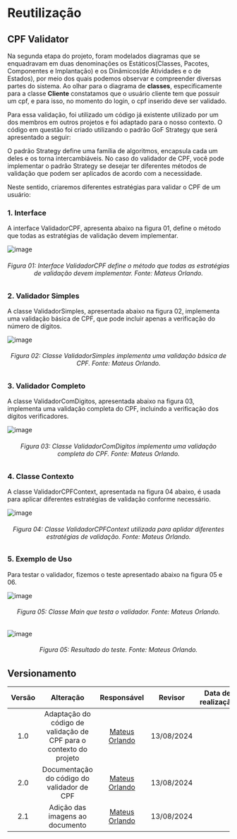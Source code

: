 # Reutilização

## CPF Validator

Na segunda etapa do projeto, foram modelados diagramas que se enquadravam em duas denominações os Estáticos(Classes, Pacotes, Componentes e Implantação) e os Dinâmicos(de Atividades e o de Estados), por meio dos quais podemos observar e compreender diversas partes do sistema. Ao olhar para o diagrama de **classes**, especificamente para a classe **Cliente** constatamos que o usuário cliente tem que possuir um cpf, e para isso, no momento do login, o cpf inserido deve ser validado.

Para essa validação, foi utilizado um código já existente utilizado por um dos membros em outros projetos e foi adaptado para o nosso contexto. O código em questão foi criado utilizando o padrão GoF Strategy que será apresentado a seguir:

O padrão Strategy define uma família de algoritmos, encapsula cada um deles e os torna intercambiáveis. No caso do validador de CPF, você pode implementar o padrão Strategy se desejar ter diferentes métodos de validação que podem ser aplicados de acordo com a necessidade.


Neste sentido, criaremos diferentes estratégias para validar o CPF de um usuário:

### 1. Interface

A interface ValidadorCPF, apresenta abaixo na figura 01, define o método que todas as estratégias de validação devem implementar.

![image](https://github.com/user-attachments/assets/b88ac0ea-9656-4b36-8dce-c44ac3521add)

<h6 align = "center">Figura 01: Interface ValidadorCPF define o método que todas as estratégias de validação devem implementar. Fonte: Mateus Orlando.</h6>

### 2. Validador Simples

A classe ValidadorSimples, apresentada abaixo na figura 02, implementa uma validação básica de CPF, que pode incluir apenas a verificação do número de dígitos.

![image](https://github.com/user-attachments/assets/18ea38e4-8227-40aa-9ab8-7f7135755c6c)

<h6 align = "center">Figura 02: Classe ValidadorSimples implementa uma validação básica de CPF. Fonte: Mateus Orlando.</h6>

### 3. Validador Completo

A classe ValidadorComDigitos, apresentada abaixo na figura 03, implementa uma validação completa do CPF, incluindo a verificação dos dígitos verificadores.

![image](https://github.com/user-attachments/assets/7dbe38ec-e8a6-47b6-aaee-838c15ca4b07)

<h6 align = "center">Figura 03: Classe ValidadorComDigitos implementa uma validação completa do CPF. Fonte: Mateus Orlando.</h6>

### 4. Classe Contexto

A classe ValidadorCPFContext, apresentada na figura 04 abaixo, é usada para aplicar diferentes estratégias de validação conforme necessário.

![image](https://github.com/user-attachments/assets/b6313918-385a-4421-8713-eec67d7f39e3)

<h6 align = "center">Figura 04: Classe ValidadorCPFContext utilizada para aplidar diferentes estratégias de validação. Fonte: Mateus Orlando.</h6>

### 5. Exemplo de Uso

Para testar o validador, fizemos o teste apresentado abaixo na figura 05 e 06.

![image](https://github.com/user-attachments/assets/9746cb35-3937-482b-8398-69ef4a564d9d)

<h6 align = "center">Figura 05: Classe Main que testa o validador. Fonte: Mateus Orlando.</h6>

![image](https://github.com/user-attachments/assets/211ddb21-dec7-4af0-b981-be3947ffba9e)


<h6 align = "center">Figura 05: Resultado do teste. Fonte: Mateus Orlando.</h6>

## Versionamento

| Versão | Alteração |  Responsável  | Revisor | Data de realização |
| :------: | :---: | :-----: | :----: | :----: |
| 1.0   | Adaptação do código de validação de CPF para o contexto do projeto  | [Mateus Orlando](https://github.com/MateusPy) | 13/08/2024 |
| 2.0   | Documentação do código do validador de CPF  | [Mateus Orlando](https://github.com/MateusPy) | 13/08/2024 |
| 2.1   | Adição das imagens ao documento  | [Mateus Orlando](https://github.com/MateusPy) | 13/08/2024 |
